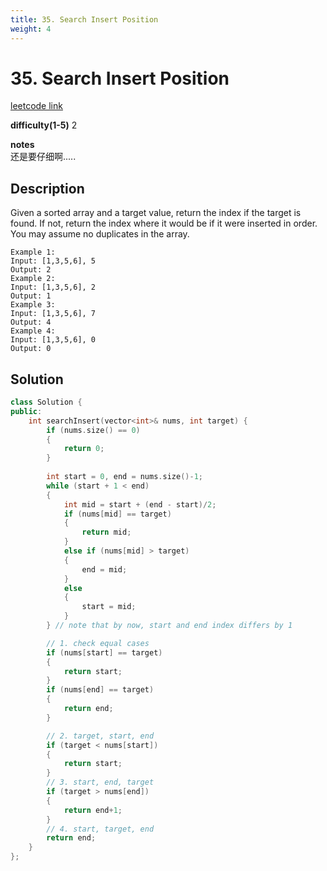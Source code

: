 ```yaml
---
title: 35. Search Insert Position
weight: 4
---
```

# 35. Search Insert Position
[leetcode link](https://leetcode.com/problems/search-insert-position/)

**difficulty(1-5)** 
2

**notes**   
还是要仔细啊.....

## Description
Given a sorted array and a target value, return the index if the target is found. If not, return the index where it would be if it were inserted in order.
You may assume no duplicates in the array.
```
Example 1:
Input: [1,3,5,6], 5
Output: 2
Example 2:
Input: [1,3,5,6], 2
Output: 1
Example 3:
Input: [1,3,5,6], 7
Output: 4
Example 4:
Input: [1,3,5,6], 0
Output: 0
```

## Solution
```c++
class Solution {
public:
    int searchInsert(vector<int>& nums, int target) {
        if (nums.size() == 0)
        {
            return 0;
        }
        
        int start = 0, end = nums.size()-1;
        while (start + 1 < end)
        {
            int mid = start + (end - start)/2;
            if (nums[mid] == target)
            {
                return mid;
            }
            else if (nums[mid] > target)
            {
                end = mid;
            }
            else
            {
                start = mid;
            }
        } // note that by now, start and end index differs by 1

        // 1. check equal cases
        if (nums[start] == target)
        {
            return start;
        }
        if (nums[end] == target)
        {
            return end;
        }

        // 2. target, start, end
        if (target < nums[start])
        {
            return start;
        }
        // 3. start, end, target
        if (target > nums[end])
        {
            return end+1;
        }
        // 4. start, target, end
        return end;        
    }
};
```
